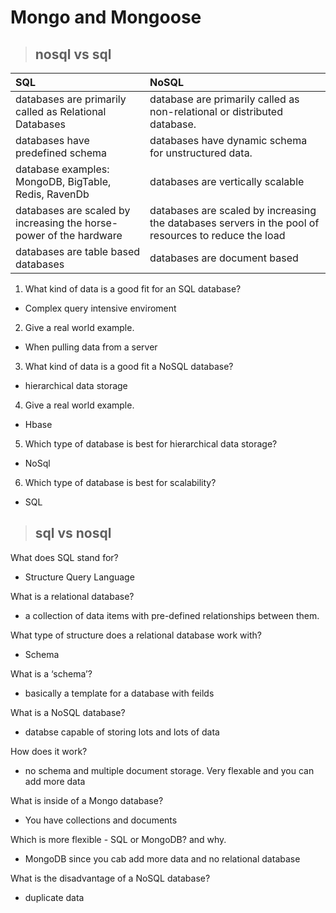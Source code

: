 # **Mongo and Mongoose**

> ## nosql vs sql


| SQL          | NoSQL   |
|:-------      |:--------|
|databases are primarily called as Relational Databases | database are primarily called as non-relational or distributed database.|
| databases have predefined schema  | databases have dynamic schema for unstructured data.| database examples: MySql, Oracle, Sqlite, Postgres 
| database examples: MongoDB, BigTable, Redis, RavenDb | databases are vertically scalable | databases are horizontally scalable
| databases are scaled by increasing the horse-power of the hardware | databases are scaled by increasing the databases servers in the pool of resources to reduce the load |
| databases are table based databases | databases are document based |



1. What kind of data is a good fit for an SQL database?

- Complex query intensive enviroment

2. Give a real world example.

- When pulling data from a server

3. What kind of data is a good fit a NoSQL database?

- hierarchical data storage

4. Give a real world example.

- Hbase 

5. Which type of database is best for hierarchical data storage?

- NoSql

6. Which type of database is best for scalability?

- SQL

> ## sql vs nosql

What does SQL stand for?

- Structure Query Language

What is a relational database?

- a collection of data items with pre-defined relationships between them. 

What type of structure does a relational database work with?

- Schema

What is a ‘schema’?

- basically a template for a database with feilds

What is a NoSQL database?

- databse capable of storing lots and lots of data

How does it work?

- no schema and multiple document storage. Very flexable and you can add more data

What is inside of a Mongo database?

- You have collections and documents  

Which is more flexible - SQL or MongoDB? and why.

- MongoDB since you cab add more data and no relational database

What is the disadvantage of a NoSQL database?

- duplicate data

